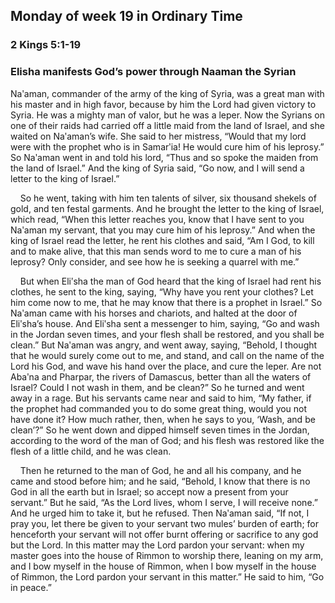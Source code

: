 ## Monday of week 19 in Ordinary Time

### 2 Kings 5:1-19

### Elisha manifests God’s power through Naaman the Syrian

Naʹaman, commander of the army of the king of Syria, was a great man with his master and in high favor, because by him the Lord had given victory to Syria. He was a mighty man of valor, but he was a leper. Now the Syrians on one of their raids had carried off a little maid from the land of Israel, and she waited on Naʹaman’s wife. She said to her mistress, “Would that my lord were with the prophet who is in Samarʹia! He would cure him of his leprosy.” So Naʹaman went in and told his lord, “Thus and so spoke the maiden from the land of Israel.” And the king of Syria said, “Go now, and I will send a letter to the king of Israel.”

    So he went, taking with him ten talents of silver, six thousand shekels of gold, and ten festal garments. And he brought the letter to the king of Israel, which read, “When this letter reaches you, know that I have sent to you Naʹaman my servant, that you may cure him of his leprosy.” And when the king of Israel read the letter, he rent his clothes and said, “Am I God, to kill and to make alive, that this man sends word to me to cure a man of his leprosy? Only consider, and see how he is seeking a quarrel with me.”

    But when Eliʹsha the man of God heard that the king of Israel had rent his clothes, he sent to the king, saying, “Why have you rent your clothes? Let him come now to me, that he may know that there is a prophet in Israel.” So Naʹaman came with his horses and chariots, and halted at the door of Eliʹsha’s house. And Eliʹsha sent a messenger to him, saying, “Go and wash in the Jordan seven times, and your flesh shall be restored, and you shall be clean.” But Naʹaman was angry, and went away, saying, “Behold, I thought that he would surely come out to me, and stand, and call on the name of the Lord his God, and wave his hand over the place, and cure the leper. Are not Abaʹna and Pharpar, the rivers of Damascus, better than all the waters of Israel? Could I not wash in them, and be clean?” So he turned and went away in a rage. But his servants came near and said to him, “My father, if the prophet had commanded you to do some great thing, would you not have done it? How much rather, then, when he says to you, ‘Wash, and be clean’?” So he went down and dipped himself seven times in the Jordan, according to the word of the man of God; and his flesh was restored like the flesh of a little child, and he was clean.

    Then he returned to the man of God, he and all his company, and he came and stood before him; and he said, “Behold, I know that there is no God in all the earth but in Israel; so accept now a present from your servant.” But he said, “As the Lord lives, whom I serve, I will receive none.” And he urged him to take it, but he refused. Then Naʹaman said, “If not, I pray you, let there be given to your servant two mules’ burden of earth; for henceforth your servant will not offer burnt offering or sacrifice to any god but the Lord. In this matter may the Lord pardon your servant: when my master goes into the house of Rimmon to worship there, leaning on my arm, and I bow myself in the house of Rimmon, when I bow myself in the house of Rimmon, the Lord pardon your servant in this matter.” He said to him, “Go in peace.”